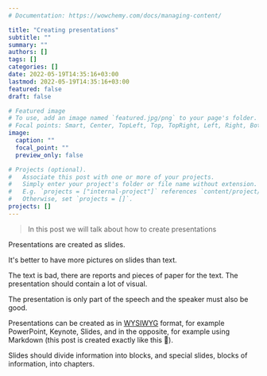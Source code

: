 ```yaml
---
# Documentation: https://wowchemy.com/docs/managing-content/

title: "Creating presentations"
subtitle: ""
summary: ""
authors: []
tags: []
categories: []
date: 2022-05-19T14:35:16+03:00
lastmod: 2022-05-19T14:35:16+03:00
featured: false
draft: false

# Featured image
# To use, add an image named `featured.jpg/png` to your page's folder.
# Focal points: Smart, Center, TopLeft, Top, TopRight, Left, Right, BottomLeft, Bottom, BottomRight.
image:
  caption: ""
  focal_point: ""
  preview_only: false

# Projects (optional).
#   Associate this post with one or more of your projects.
#   Simply enter your project's folder or file name without extension.
#   E.g. `projects = ["internal-project"]` references `content/project/deep-learning/index.md`.
#   Otherwise, set `projects = []`.
projects: []
---
```


> In this post we will talk about how to create presentations

Presentations are created as slides.

It's better to have more pictures on slides than text.

The text is bad, there are reports and pieces of paper for the text. The presentation should contain a lot of visual.

The presentation is only part of the speech and the speaker must also be good.

Presentations can be created as in [WYSIWYG](https://g.co/kgs/va3vLh) format, for example PowerPoint, Keynote, Slides, and in the opposite, for example using Markdown (this post is created exactly like this 🤭).

Slides should divide information into blocks, and special slides, blocks of information, into chapters.
